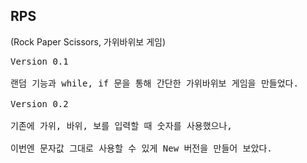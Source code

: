 ## RPS
(Rock Paper Scissors, 가위바위보 게임)
<pre>Version 0.1<br>
랜덤 기능과 while, if 문을 통해 간단한 가위바위보 게임을 만들었다.
<br>Version 0.2<br>
기존에 가위, 바위, 보를 입력할 때 숫자를 사용했으나,  <br>
이번엔 문자값 그대로 사용할 수 있게 New 버전을 만들어 보았다.
</pre>
